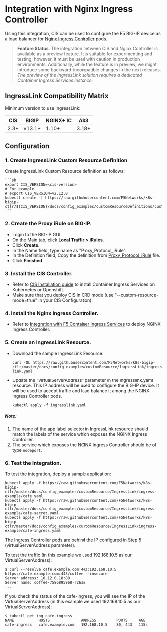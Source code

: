 # Integration with Nginx Ingress Controller

Using this integration, CIS can be used to configure the F5 BIG-IP device as a load balancer for  [Nginx Ingress Controller](https://docs.nginx.com/nginx-ingress-controller/) pods.

> **Feature Status**: The integration between CIS and Nginx Controller is available as a preview feature. It is suitable for experimenting and testing; however, it must be used with caution in production environments. Additionally, while the feature is in preview, we might introduce some backward-incompatible changes in the next releases. *The preview of the IngressLink solution requires a dedicated Container Ingress Services instance.*

## IngressLink Compatibility Matrix
Minimum version to use IngressLink:

| CIS | BIGIP | NGINX+ IC | AS3 |
| ------ | ------ | ------ | ------ |
| 2.3+ | v13.1+ | 1.10+ | 3.18+ | 


## Configuration

### 1.  Create IngressLink Custom Resource Definition

Create IngressLink Custom Resource definition as follows:

    ```sh
    export CIS_VERSION=<cis-version>
    # For example
    # export CIS_VERSION=v2.12.0
    kubectl create -f https://raw.githubusercontent.com/F5Networks/k8s-bigip-ctlr/${CIS_VERSION}/docs/config_examples/customResourceDefinitions/customresourcedefinitions.yml
    ```


### 2. Create the Proxy iRule on BIG-IP.

* Login to the BIG-IP GUI.
* On the Main tab, click **Local Traffic > iRules**.
* Click **Create**.
* In the Name field, type name as "Proxy_Protocol_iRule".
* In the Definition field, Copy the definition from [Proxy_Protocol_iRule](https://raw.githubusercontent.com/F5Networks/k8s-bigip-ctlr/master/docs/config_examples/customResource/IngressLink/Proxy_Protocol_iRule) file.
* Click **Finished**.

### 3. Install the CIS Controller.

* Refer to [CIS Installation guide](https://clouddocs.f5.com/containers/latest/userguide/cis-helm.html) to install Container Ingress Services on Kubernetes or Openshift.
* Make sure that you deploy CIS in CRD mode (use "--custom-resource-mode=true" in your CIS Configuration).

### 4. Install the Nginx Ingress Controller.

* Refer to [Integration with F5 Container Ingress Services](https://docs.nginx.com/nginx-ingress-controller/f5-ingresslink/) to deploy NGINX Ingress Controller.

### 5. Create an IngressLink Resource.

* Download the sample IngressLink Resource:

  ```curl -OL https://raw.githubusercontent.com/F5Networks/k8s-bigip-ctlr/master/docs/config_examples/customResource/IngressLink/ingresslink.yaml```

* Update the "virtualServerAddress" parameter in the ingresslink.yaml resource. This IP address will be used to configure the BIG-IP device. It will be used to accept traffic and load balance it among the NGINX Ingress Controller pods.

  ```kubectl apply -f ingresslink.yaml```

##### Note:
1. The name of the app label selector in IngressLink resource should match the labels of the service which exposes the NGINX Ingress Controller.
2. The service which exposes the NGINX Ingress Controller should be of type ``nodeport``.

### 6. Test the Integration.

To test the integration, deploy a sample application:

    kubectl apply -f https://raw.githubusercontent.com/F5Networks/k8s-bigip-ctlr/master/docs/config_examples/customResource/IngressLink/ingress-example/cafe.yaml
    kubectl apply -f https://raw.githubusercontent.com/F5Networks/k8s-bigip-ctlr/master/docs/config_examples/customResource/IngressLink/ingress-example/cafe-secret.yaml
    kubectl apply -f https://raw.githubusercontent.com/F5Networks/k8s-bigip-ctlr/master/docs/config_examples/customResource/IngressLink/ingress-example/cafe-ingress.yaml

The Ingress Controller pods are behind the IP configured in Step 5 (virtualServerAddress parameter).

To test the traffic (in this example we used 192.168.10.5 as our VirtualServerAddress):

    $ curl --resolve cafe.example.com:443:192.168.10.5 https://cafe.example.com:443/coffee --insecure
    Server address: 10.12.0.18:80
    Server name: coffee-7586895968-r26zn
    ...

If you check the status of the cafe-ingress, you will see the IP of the VirtualServerAddress (in this example we used 192.168.10.5 as our VirtualServerAddress):
```
$ kubectl get ing cafe-ingress
NAME           HOSTS              ADDRESS         PORTS     AGE
cafe-ingress   cafe.example.com   192.168.10.5    80, 443   115s
```
